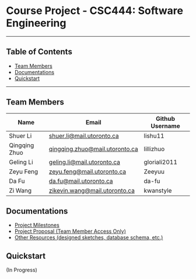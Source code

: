 # Course Project - CSC444: Software Engineering
-------------------------------------------------------------------------------------------

## Table of Contents

+ [Team Members](#team-members)
+ [Documentations](#documentations)
+ [Quickstart](#Quickstart)

-------------------------------------------------------------------------------------------

## Team Members
 Name  | Email  | Github Username 
---|---|---
 Shuer Li |shuer.li@mail.utoronto.ca | lishu11
 Qingqing Zhuo| qingqing.zhuo@mail.utoronto.ca | lillizhuo
 Geling Li| geling.li@mail.utoronto.ca | gloriali2011 
 Zeyu Feng| zeyu.feng@mail.utoronto.ca| Zeeyuu 
 Da Fu| da.fu@mail.utoronto.ca | da-fu 
 Zi Wang| zikevin.wang@mail.utoronto.ca| kwanstyle 


## Documentations
+ [Project Milestones](https://github.com/kwanstyle/CSC444_SoftwareEngineering/milestones)
+ [Project Proposal (Team Member Access Only)](https://docs.google.com/document/d/1LSJnhbu8LUnlg9GXCxQAKoWms1x-ORPf1S7OiuAZvgM/edit?usp=sharing)
+ [Other Resources (designed sketches, database schema, etc.)](https://drive.google.com/drive/folders/1wLOfv08g56IYMotBPUgqe-QspyiexFZa?usp=sharing)


## Quickstart
(In Progress)

